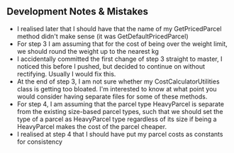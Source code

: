 ## Development Notes & Mistakes

- I realised later that I should have that the name of my GetPricedParcel method didn't make sense (it was GetDefaultPricedParcel)
- For step 3 I am assuming that for the cost of being over the weight limit, we should round the weight up to the nearest kg
- I accidentally committed the first change of step 3 straight to master, I noticed this before I pushed, but decided to continue on without rectifying. Usually I would fix this.
- At the end of step 3, I am not sure whether my CostCalculatorUtilities class is getting too bloated. I'm interested to know at what point you would consider having separate files for some of these methods.
- For step 4, I am assuming that the parcel type HeavyParcel is separate from the existing size-based parcel types, such that we should set the type of a parcel as HeavyParcel type regardless of its size if being a HeavyParcel makes the cost of the parcel cheaper.
- I realised at step 4 that I should have put my parcel costs as constants for consistency

